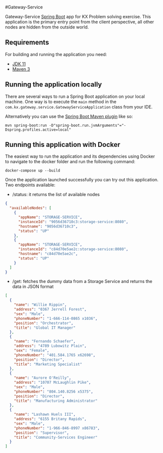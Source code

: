 #Gateway-Service

Gateway-Service [Spring Boot](http://projects.spring.io/spring-boot/) app for KX Problem solving exercise.
This application is the primary entry point from the client perspective, all other nodes are hidden from the outside world.

## Requirements

For building and running the application you need:

- [JDK 11](https://www.oracle.com/java/technologies/downloads/#java11)
- [Maven 3](https://maven.apache.org)

## Running the application locally

There are several ways to run a Spring Boot application on your local machine. One way is to execute the `main` method in the `com.kx.gateway.service.GatewayServiceApplication` class from your IDE.

Alternatively you can use the [Spring Boot Maven plugin](https://docs.spring.io/spring-boot/docs/current/reference/html/build-tool-plugins-maven-plugin.html) like so:

```shell
mvn spring-boot:run -D"spring-boot.run.jvmArguments"="-Dspring.profiles.active=local"
```

## Running this application with Docker

The easiest way to run the application and its dependencies using Docker to navigate to the docker folder and run the following command:

```shell
docker-compose up --build
```

Once the application launched successfully you can try out this application. Two endpoints available:
 - /status: it returns the list of available nodes

```json
{
  "availableNodes": [
    {
      "appName": "STORAGE-SERVICE",
      "instanceId": "9056d36710c3:storage-service:8080",
      "hostname": "9056d36710c3",
      "status": "UP"
    },
    {
      "appName": "STORAGE-SERVICE",
      "instanceId": "c84d70e5ae2c:storage-service:8080",
      "hostname": "c84d70e5ae2c",
      "status": "UP"
    }
  ]
}
```

 - /get: fetches the dummy data from a Storage Service and returns the data in JSON format
```json
[
  {
    "name": "Willie Rippin",
    "address": "0367 Jerrell Forest",
    "sex": "Male",
    "phoneNumber": "1-666-114-0865 x1036",
    "position": "Orchestrator",
    "title": "Global IT Manager"
  },
  {
    "name": "Fernando Schaefer",
    "address": "4789 Lubowitz Plain",
    "sex": "Female",
    "phoneNumber": "401.584.1765 x62698",
    "position": "Director",
    "title": "Marketing Specialist"
  },
  {
    "name": "Aurore O'Reilly",
    "address": "10707 McLaughlin Pike",
    "sex": "Male",
    "phoneNumber": "804.140.8256 x5375",
    "position": "Director",
    "title": "Manufacturing Administrator"
  },
  {
    "name": "Lashawn Huels III",
    "address": "6155 Britany Rapids",
    "sex": "Male",
    "phoneNumber": "1-966-846-8997 x86783",
    "position": "Supervisor",
    "title": "Community-Services Engineer"
  }
]
```